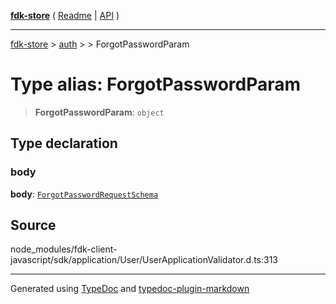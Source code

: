 [**fdk-store**](../../../README.md) ( [Readme](../../../README.md) \| [API](../../../API.md) )

---

[fdk-store](../../../API.md) > [auth](../../README.md) > [<internal>](../README.md) > ForgotPasswordParam

# Type alias: ForgotPasswordParam

> **ForgotPasswordParam**: `object`

## Type declaration

### body

**body**: [`ForgotPasswordRequestSchema`](type-alias.ForgotPasswordRequestSchema.md)

## Source

node_modules/fdk-client-javascript/sdk/application/User/UserApplicationValidator.d.ts:313

---

Generated using [TypeDoc](https://typedoc.org/) and [typedoc-plugin-markdown](https://www.npmjs.com/package/typedoc-plugin-markdown)
